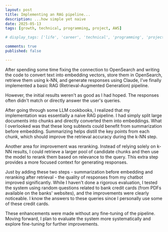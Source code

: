 ```yaml
---
layout: post
title: Implementing an RAG pipeline...
description: ...how simple yet naive
date: 2025-05-13
tags: [growth, technical, programming, project, AWS]

# display_tags: ['life', 'career', 'technical', 'programming', 'project', 'AWS', 'growth']

comments: true
published: false

---
```


After spending some time fixing the connection to OpenSearch and writing the code to convert text into embedding vectors, store them in OpenSearch, retrieve them using k-NN, and generate responses using Claude, I've finally implemented a basic RAG (Retrieval-Augmented Generation) pipeline.

However, the initial results weren't as good as I had hoped. The responses often didn't match or directly answer the user's queries.

After going through some LLM cookbooks, I realized that my implementation was essentially a naive RAG pipeline. I had simply split large documents into chunks and directly converted them into embeddings. What I overlooked was that these long subtexts could benefit from summarization before embedding. Summarizing helps distill the key points from each chunk, which should improve the retrieval accuracy during the k-NN step.

Another area for improvement was reranking. Instead of relying solely on k-NN results, I could retrieve a larger pool of candidate chunks and then use the model to rerank them based on relevance to the query. This extra step provides a more focused context for generating responses.

Just by adding these two steps - summarization before embedding and reranking after retrieval - the quality of responses from my chatbot improved significantly. While I haven't done a rigorous evaluation, I tested the system using random questions related to bank credit cards (from PDFs available on the banks' websites), and the improvements were clearly noticeable. I know the answers to these queries since I personally use some of these credit cards.

These enhancements were made without any fine-tuning of the pipeline. Moving forward, I plan to evaluate the system more systematically and explore fine-tuning for further improvements.
